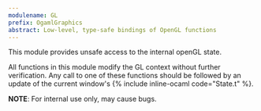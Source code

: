 ```yaml
---
modulename: GL
prefix: OgamlGraphics
abstract: Low-level, type-safe bindings of OpenGL functions
---
```


This module provides unsafe access to the internal openGL state.

All functions in this module modify the GL context without further verification.
Any call to one of these functions should be followed by an update of the
current window's {% include inline-ocaml code="State.t" %}.

**NOTE**: For internal use only, may cause bugs.

